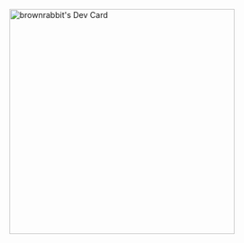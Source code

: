 <a href="https://app.daily.dev/DailyDevTips"><img src="https://github.com/brownrabbit/brownrabbit/blob/main/devcard.svg" width="400" alt="brownrabbit's Dev Card"/></a>
